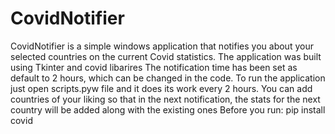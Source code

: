 # CovidNotifier
CovidNotifier is a simple windows application that notifies you about your selected countries on the current Covid statistics.
The application was built using Tkinter and covid libarires
The notification time has been set as default to 2 hours, which can be changed in the code.
To run the application just open scripts.pyw file and it does its work every 2 hours.
You can add countries of your liking so that in the next notification, the stats for the next country will be added along with the existing ones
Before you run:
  pip install covid
